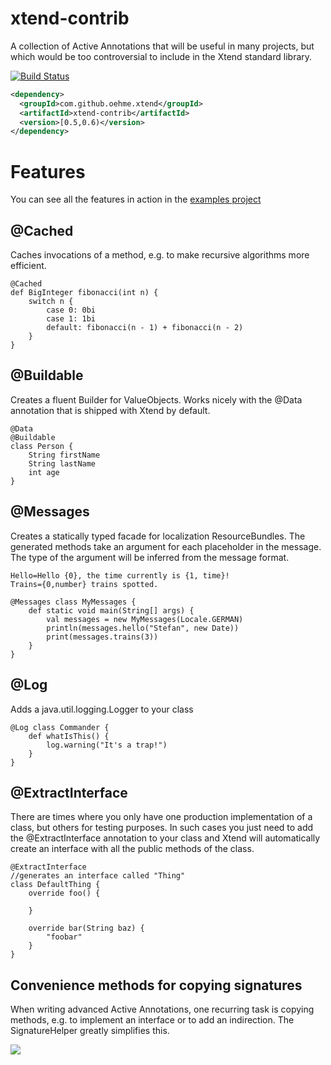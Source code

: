 xtend-contrib
=================

A collection of Active Annotations that will be useful in many projects, but which would be too controversial to include in the Xtend standard library.

[![Build Status](https://oehme.ci.cloudbees.com/job/xtend-contrib/badge/icon)](https://oehme.ci.cloudbees.com/job/xtend-contrib/)
```xml
<dependency>
  <groupId>com.github.oehme.xtend</groupId>
  <artifactId>xtend-contrib</artifactId>
  <version>[0.5,0.6)</version>
</dependency>
```
Features
========

You can see all the features in action in the [examples project](https://github.com/oehme/xtend-contrib/tree/master/xtend-contrib-examples/src/main/java/de/oehme/xtend/contrib/examples)

@Cached
-------
Caches invocations of a method, e.g. to make recursive algorithms more efficient.
```xtend
@Cached
def BigInteger fibonacci(int n) {
    switch n {
        case 0: 0bi
        case 1: 1bi
        default: fibonacci(n - 1) + fibonacci(n - 2)
    }
}
```

@Buildable
--------
Creates a fluent Builder for ValueObjects. Works nicely with the @Data annotation that is shipped with Xtend by default.
```xtend
@Data
@Buildable
class Person {
    String firstName
    String lastName
    int age
}
```

@Messages
---------
Creates a statically typed facade for localization ResourceBundles.
The generated methods take an argument for each placeholder in the message.
The type of the argument will be inferred from the message format.

```properties
Hello=Hello {0}, the time currently is {1, time}!
Trains={0,number} trains spotted.
```

```xtend
@Messages class MyMessages {
    def static void main(String[] args) {
        val messages = new MyMessages(Locale.GERMAN)
        println(messages.hello("Stefan", new Date))
        print(messages.trains(3))
    }
}
```

@Log
----
Adds a java.util.logging.Logger to your class
```xtend
@Log class Commander {
    def whatIsThis() {
        log.warning("It's a trap!")
    }
}
```

@ExtractInterface
-----------------

There are times where you only have one production implementation of a class, but others for testing purposes. 
In such cases you just need to add the @ExtractInterface annotation to your class and Xtend will automatically create an interface with all the public methods of the class.
```xtend
@ExtractInterface
//generates an interface called "Thing"
class DefaultThing {
    override foo() {

    }

    override bar(String baz) {
        "foobar"
    }
}
```

Convenience methods for copying signatures
--------------------------------------------------
When writing advanced Active Annotations, one recurring task is copying methods, e.g. to implement an interface or to add an indirection.
The SignatureHelper greatly simplifies this.

![](http://www.cloudbees.com/sites/default/files/Button-Built-on-CB-1.png)
